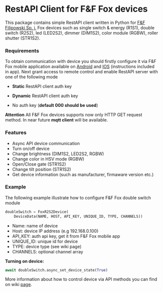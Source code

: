 # RestAPI Client for F&F Fox devices

This package contains simple RestAPI client written in Python for [F&F Filipowski Sp. j.](https://www.fif.com.pl) Fox devices such as single switch & energy (R1S1), double switch (R2S2), led (LED2S2), dimmer (DIM1S2), color module (RGBW), roller shutter (STR1S2).

### Requirements

To obtain communication with device you should firstly configure it via F&F Fox mobile application available on [Android](https://play.google.com/store/apps/details?id=pl.com.fif.fox) and [IOS](https://apps.apple.com/pl/app/fox/id1580578557?l=pl) (instructions included in app). Next grant access to remote control and enable RestAPI server with one of the following mode

- **Static** RestAPI client auth key

- **Dynamic** RestAPI client auth key
- No auth key (**default 000 should be used**)

**Attention**
All F&F Fox devices supports now only HTTP GET request method. In near future **mqtt client** will be available.
### Features

- Async API device communication
- Turn on/off device
- Change brightness (DIM1S2, LED2S2, RGBW)
- Change color in HSV mode (RGBW)
- Open/Close gate (STR1S2)
- Change tilt position (STR1S2)
- Get device information (such as manufacturer, firmaware version etc.)

### Example

The following example illustrate how to configure F&F Fox double switch module

```python
doubleSwitch = FoxR2S2Device(
	DeviceData(NAME, HOST, API_KEY, UNIQUE_ID, TYPE, CHANNELS))
```
- Name: name of device
- Host: device IP address (e.g 192.168.0.100)
- API_KEY: auth api key, get it from F&F Fox mobile app
- UNIQUE_ID: unique id for device
- TYPE: device type (see wiki page)
- CHANNELS: optional channel array

**Turning on device:**
```python
await doubleSwitch.async_set_device_state(True)
```

More information about how to control device via API methods you can find on wiki [page](https://www.fif.com.pl/fox-wiki).